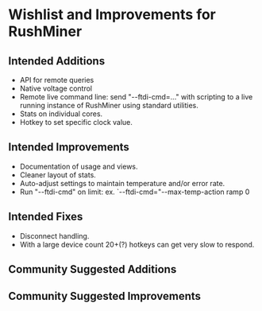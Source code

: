 # Wishlist and Improvements for RushMiner

## Intended Additions
* API for remote queries
* Native voltage control
* Remote live command line: send "--ftdi-cmd=..." with scripting to a live running instance of RushMiner using standard utilities. 
* Stats on individual cores.
* Hotkey to set specific clock value.
  
## Intended Improvements
* Documentation of usage and views.
* Cleaner layout of stats.
* Auto-adjust settings to maintain temperature and/or error rate.
* Run "--ftdi-cmd" on limit: ex. `--ftdi-cmd="--max-temp-action ramp 0

## Intended Fixes
* Disconnect handling.
* With a large device count 20+(?) hotkeys can get very slow to respond.

## Community Suggested Additions

## Community Suggested Improvements
